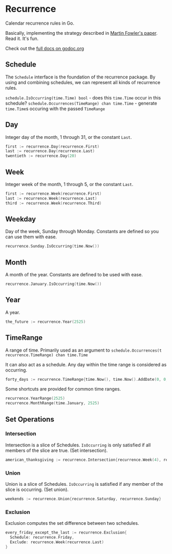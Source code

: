 Recurrence
==========

Calendar recurrence rules in Go.

Basically, implementing the strategy described in [Martin Fowler's paper](http://martinfowler.com/apsupp/recurring.pdf). Read it. It's fun.

Check out the [full docs on godoc.org](http://godoc.org/github.com/danott/recurrence)

## Schedule

The `Schedule` interface is the foundation of the recurrence package. By using and combining schedules, we can represent all kinds of recurrence rules.

`schedule.IsOccurring(time.Time) bool` - does this `time.Time` occur in this schedule?
`schedule.Occurrences(TimeRange) chan time.Time` - generate `time.Time`s occuring with the passed `TimeRange`

## Day

Integer day of the month, 1 through 31, or the constant `Last`.

```go
first := recurrence.Day(recurrence.First)
last := recurrence.Day(recurrence.Last)
twentieth := recurrence.Day(20)
```

## Week

Integer week of the month, 1 through 5, or the constant `Last`.

```go
first := recurrence.Week(recurrence.First)
last := recurrence.Week(recurrence.Last)
third := recurrence.Week(recurrence.Third)
```

## Weekday

Day of the week, Sunday through Monday. Constants are defined so you can use them with ease.

```go
recurrence.Sunday.IsOccurring(time.Now())
```

## Month

A month of the year. Constants are defined to be used with ease.

```go
recurrence.January.IsOccurring(time.Now())
```

## Year

A year.

```go
the_future := recurrence.Year(2525)
```

## TimeRange

A range of time. Primarily used as an argument to `schedule.Occurrences(t recurrence.TimeRange) chan time.Time`

It can also act as a schedule. Any day within the time range is considered as occurring.

```go
forty_days := recurrence.TimeRange{time.Now(), time.Now().AddDate(0, 0, 40)}
```

Some shortcuts are provided for common time ranges.

```go
recurrence.YearRange(2525)
recurrence.MonthRange(time.January, 2525)
```

## Set Operations

### Intersection

Intersection is a slice of Schedules. `IsOccurring` is only satisfied if all members of the slice are true. (Set intersection).

```go
american_thanksgiving := recurrence.Intersection{recurrence.Week(4), recurrence.Thursday, recurrence.November}
```

### Union

Union is a slice of Schedules. `IsOccurring` is satisfied if any member of the slice is occurring. (Set union).

```go
weekends := recurrence.Union{recurrence.Saturday, recurrence.Sunday}
```

### Exclusion

Exclusion computes the set difference between two schedules.

```go
every_friday_except_the_last := recurrence.Exclusion{
  Schedule: recurrence.Friday,
  Exclude: recurrence.Week(recurrence.Last)
}
```
